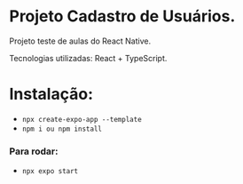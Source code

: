 # Projeto Cadastro de Usuários.

Projeto teste de aulas do React Native.

Tecnologias utilizadas: React + TypeScript.

# Instalação:

- `npx create-expo-app --template`
- `npm i ou npm install`

### Para rodar:

- `npx expo start`